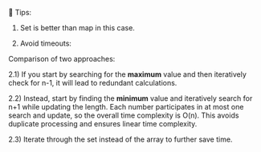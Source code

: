 📌 Tips:

1. Set is better than map in this case.

2. Avoid timeouts:

Comparison of two approaches:

2.1) If you start by searching for the **maximum** value and then iteratively check for n-1, it will lead to redundant calculations.

2.2) Instead, start by finding the **minimum** value and iteratively search for n+1 while updating the length. Each number participates in at most one search and update, so the overall time complexity is O(n). This avoids duplicate processing and ensures linear time complexity.

2.3) Iterate through the set instead of the array to further save time.
